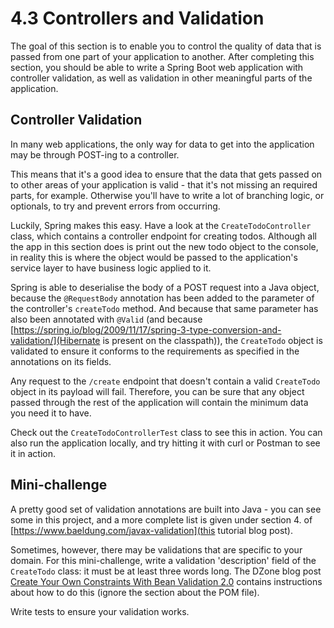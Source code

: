 # 4.3 Controllers and Validation

The goal of this section is to enable you to control the quality of data that is passed from one part of your application to another. After completing this section, you should be able to write a Spring Boot web application with controller validation, as well as validation in other meaningful parts of the application.

## Controller Validation
In many web applications, the only way for data  to get into the application may be through POST-ing to a controller.

This means that it's a good idea to ensure that the data that gets passed on to other areas of your application is valid - that it's not missing an required parts, for example. Otherwise you'll have to write a lot of branching logic, or optionals, to try and prevent errors from occurring.

Luckily, Spring makes this easy. Have a look at the `CreateTodoController` class, which contains a controller endpoint for creating todos. Although all the app in this section does is print out the new todo object to the console, in reality this is where the object would be passed to the application's service layer to have business logic applied to it.

Spring is able to deserialise the body of a POST request into a Java object, because the `@RequestBody` annotation has been added to the parameter of the controller's `createTodo` method. And because that same parameter has also been annotated with `@Valid` (and because [https://spring.io/blog/2009/11/17/spring-3-type-conversion-and-validation/](Hibernate is present on the classpath)), the `CreateTodo` object is validated to ensure it conforms to the requirements as specified in the annotations on its fields.

Any request to the `/create` endpoint that doesn't contain a valid `CreateTodo` object in its payload will fail. Therefore, you can be sure that any object passed through the rest of the application will contain the minimum data you need it to have.

Check out the `CreateTodoControllerTest` class to see this in action. You can also run the application locally, and try hitting it with curl or Postman to see it in action.

## Mini-challenge
A pretty good set of validation annotations are built into Java - you can see some in this project, and a more complete list is given under section 4. of [https://www.baeldung.com/javax-validation](this tutorial blog post).

Sometimes, however, there may be validations that are specific to your domain. For this mini-challenge, write a validation 'description' field of the `CreateTodo` class: it must be at least three words long. The DZone blog post [Create Your Own Constraints With Bean Validation 2.0](https://dzone.com/articles/create-your-own-constraint-with-bean-validation-20) contains instructions about how to do this (ignore the section about the POM file).

Write tests to ensure your validation works.
